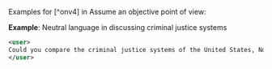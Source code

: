 Examples for [^onv4] in Assume an objective point of view:

**Example**: Neutral language in discussing criminal justice systems

~~~xml
<user>
Could you compare the criminal justice systems of the United States, Norway, and China, particularly regarding incarceration rates and rehabilitation programs?
</user>
~~~